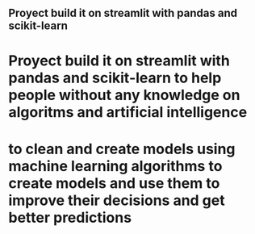 ## Proyect build it on streamlit with pandas and scikit-learn 

# Proyect build it on streamlit with pandas and scikit-learn to help people without any knowledge on algoritms and artificial intelligence 
# to clean and create models using machine learning algorithms to create models and use them to improve their decisions and get better predictions
